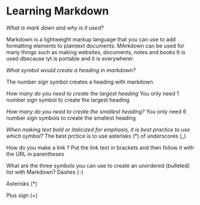 # Learning Markdown #

_What is mark down and why is it used?_

Markdown is a lightweight markup language that you can use to add formatting elements to plaintext documents. MArkdown can be used for many things such as making websites, documents, notes and books It is used dbecause iyt is portable and it is everywherer.

_What symbol would create a heading in markdown?_

The number sign symbol creates a heading with markdown

_How many do you need to create the largest heading_
You only need 1 number sign symbol to create the largest heading

_How many do you need to create the smallest heading?_
You only need 6 number sign symbols to create the smallest heading

_When making text bold or italicized for emphasis, it is best practice to use which symbol?_
The best prctice is to use asterisks (*) of underscores (_)

How do you make a link ?
Put the link text in brackets and then follow it with the URL in parentheses


What are the three symbols you can use to create an unordered (bulleted) list with Markdown?
Dashes (-)

Asterisks (*)

Plus sign (+)
